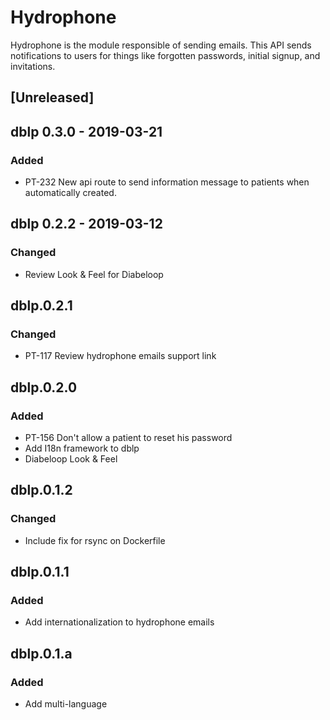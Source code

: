 # Hydrophone

Hydrophone is the module responsible of sending emails. 
This API sends notifications to users for things like forgotten passwords, initial signup, and invitations. 

## [Unreleased]

## dblp 0.3.0 - 2019-03-21

### Added
- PT-232 New api route to send information message to patients when automatically created. 

## dblp 0.2.2 - 2019-03-12

### Changed
- Review Look & Feel for Diabeloop

## dblp.0.2.1

### Changed
- PT-117 Review hydrophone emails support link

## dblp.0.2.0

### Added
- PT-156 Don't allow a patient to reset his password
- Add I18n framework to dblp
- Diabeloop Look & Feel

## dblp.0.1.2

### Changed
- Include fix for rsync on Dockerfile

## dblp.0.1.1

### Added
- Add internationalization to hydrophone emails

## dblp.0.1.a

### Added
- Add multi-language